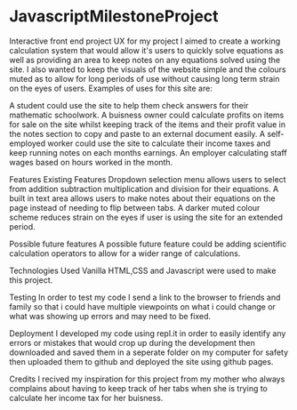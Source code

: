 # JavascriptMilestoneProject
Interactive front end project
UX
for my project I aimed to create a working calculation system that would allow it's users to quickly solve equations as well as providing an area to keep notes on any equations solved using the site. I also wanted to keep the visuals of the website simple and the colours muted as to allow for long periods of use without causing long term strain on the eyes of users. Examples of uses for this site are:

A student could use the site to help them check answers for their mathematic schoolwork.
A buisness owner could calculate profits on items for sale on the site whilst keeping track of the items and their profit value in the notes section to copy and paste to an external document easily.
A self-employed worker could use the site to calculate their income taxes and keep running notes on each months earnings.
An employer calculating staff wages based on hours worked in the month.



Features
Existing Features
Dropdown selection menu allows users to select from addition subtraction multiplication and division for their equations.
A built in text area allows users to make notes about their equations on the page instead of needing to flip between tabs.
A darker muted colour scheme reduces strain on the eyes if user is using the site for an extended period.

Possible future features
A possible future feature could be adding scientific calculation operators to allow for a wider range of calculations.

Technologies Used
Vanilla HTML,CSS and Javascript were used to make this project.

Testing
In order to test my code I send a link to the browser to friends and family so that i could have multiple viewpoints on what i could change or what was showing up errors and may need to be fixed.

Deployment
I developed my code using repl.it in order to easily identify any errors or mistakes that would crop up during the development then downloaded and saved them in a seperate folder on my computer for safety then uploaded them to github and deployed the site using github pages.


Credits
I recived my inspiration for this project from my mother who always complains about having to keep track of her tabs when she is trying to calculate her income tax for her buisness.
